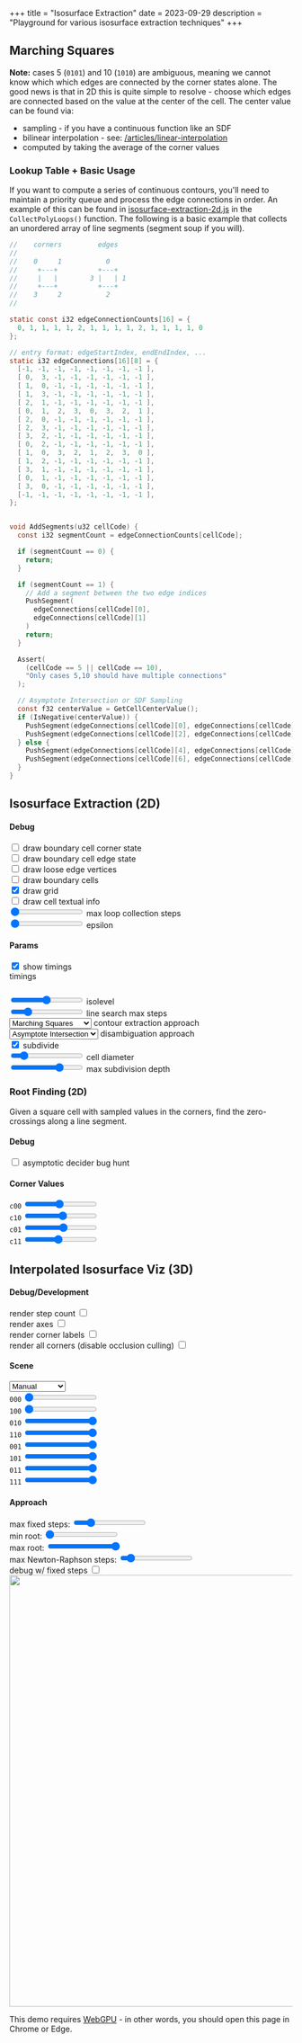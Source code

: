 +++
title = "Isosurface Extraction"
date = 2023-09-29
description = "Playground for various isosurface extraction techniques"
+++


## Marching Squares

<section id="marching-squares-content">
 <section class="center-align">
    <canvas width="1024" height="1024"></canvas>
  </section>
  <script type="module" src="2d/marching-squares.js"></script>

**Note:** cases 5 (`0101`) and 10 (`1010`) are ambiguous, meaning we cannot know which which edges are connected by the corner states alone. The good news is that in 2D this is quite simple to resolve - choose which edges are connected based on the value at the center of the cell. The center value can be found via:
- sampling - if you have a continuous function like an SDF
- bilinear interpolation - see: [/articles/linear-interpolation](/articles/linear-interpolation/#bilinear-interpolation-2d)
- computed by taking the average of the corner values

### Lookup Table + Basic Usage

If you want to compute a series of continuous contours, you'll need to maintain a priority queue and process the edge connections in order. An example of this can be found in [isosurface-extraction-2d.js](./2d/isosurface-extraction-2d.js) in the `CollectPolyLoops()` function. The following is a basic example that collects an unordered array of line segments (segment soup if you will).

```c
//    corners         edges
//
//    0     1           0
//     +---+          +---+
//     |   |        3 |   | 1
//     +---+          +---+
//    3     2           2
//

static const i32 edgeConnectionCounts[16] = {
  0, 1, 1, 1, 1, 2, 1, 1, 1, 1, 2, 1, 1, 1, 1, 0
};

// entry format: edgeStartIndex, endEndIndex, ...
static i32 edgeConnections[16][8] = {
  [-1, -1, -1, -1, -1, -1, -1, -1 ],
  [ 0,  3, -1, -1, -1, -1, -1, -1 ],
  [ 1,  0, -1, -1, -1, -1, -1, -1 ],
  [ 1,  3, -1, -1, -1, -1, -1, -1 ],
  [ 2,  1, -1, -1, -1, -1, -1, -1 ],
  [ 0,  1,  2,  3,  0,  3,  2,  1 ],
  [ 2,  0, -1, -1, -1, -1, -1, -1 ],
  [ 2,  3, -1, -1, -1, -1, -1, -1 ],
  [ 3,  2, -1, -1, -1, -1, -1, -1 ],
  [ 0,  2, -1, -1, -1, -1, -1, -1 ],
  [ 1,  0,  3,  2,  1,  2,  3,  0 ],
  [ 1,  2, -1, -1, -1, -1, -1, -1 ],
  [ 3,  1, -1, -1, -1, -1, -1, -1 ],
  [ 0,  1, -1, -1, -1, -1, -1, -1 ],
  [ 3,  0, -1, -1, -1, -1, -1, -1 ],
  [-1, -1, -1, -1, -1, -1, -1, -1 ],
};


void AddSegments(u32 cellCode) {
  const i32 segmentCount = edgeConnectionCounts[cellCode];

  if (segmentCount == 0) {
    return;
  }

  if (segmentCount == 1) {
    // Add a segment between the two edge indices
    PushSegment(
      edgeConnections[cellCode][0],
      edgeConnections[cellCode][1]
    )
    return;
  }

  Assert(
    (cellCode == 5 || cellCode == 10),
    "Only cases 5,10 should have multiple connections"
  );

  // Asymptote Intersection or SDF Sampling
  const f32 centerValue = GetCellCenterValue();
  if (IsNegative(centerValue)) {
    PushSegment(edgeConnections[cellCode][0], edgeConnections[cellCode][1]);
    PushSegment(edgeConnections[cellCode][2], edgeConnections[cellCode][3]);
  } else {
    PushSegment(edgeConnections[cellCode][4], edgeConnections[cellCode][5]);
    PushSegment(edgeConnections[cellCode][6], edgeConnections[cellCode][7]);
  }
}
```

</section>

## Isosurface Extraction (2D)

<section id="isosurface-extraction-2d-content">
  <section class="controls">
    <h4>Debug</h4>
    <div class="indent">
      <div class="debugDrawNodeCornerState-control control">
        <input type="checkbox" value="1" /> draw boundary cell corner state
      </div>
      <div class="debugDrawNodeEdgeState-control control">
        <input type="checkbox" value="1" /> draw boundary cell edge state
      </div>
      <div class="debugDrawLooseEdgeVertices-control control">
        <input type="checkbox" value="1" /> draw loose edge vertices
      </div>
      <div class="debugDrawBoundaryCells-control control">
        <input type="checkbox" value="1" /> draw boundary cells
      </div>
      <div class="debugDrawGrid-control control">
        <input type="checkbox" value="1" checked /> draw grid
      </div>
      <div class="debugDrawCellTextualInfo-control control">
        <input type="checkbox" value="1" /> draw cell textual info
      </div>
      <div class="debugLoopCollectionMaxSteps-control control">
        <input type="range" min="-1" max="500" value="-1"> max loop collection steps
        <output></output>
      </div>
      <div class="epsilon-control control">
        <input type="range" min="0.001" max="10" value="0.01" step="0.001"> epsilon
        <output></output>
      </div>
    </div>
    <h4>Params</h4>
    <div class="indent">
      <div class="debugPerformance-control control">
        <input type="checkbox" value="1" checked> show timings
        <div class="performance-output shownBy-debugPerformance">
          timings
          <code><pre></pre></code>
        </div>
      </div>
      <div class="isolevel-control control">
        <input type="range" min="-500" max="500" value="-5.8" step="0.1"> isolevel
        <output></output>
      </div>
      <div class="lineSearchMaxSteps-control control">
        <input type="range" min="0" max="100" value="20"> line search max steps
        <output></output>
      </div>
      <div class="contourExtractionApproach-control control">
        <select>
            <option value="marching-squares">Marching Squares</option>
            <option value="dual-contouring">🚧 Dual Contouring 🚧</option>
            <option value="surface-nets">🚧 Surface Nets 🚧</option>
        </select>
        contour extraction approach
      </div>
      <div class="disambiguationApproach-control control">
        <select>
            <option value="asymptote-intersection" selected>Asymptote Intersection</option>
            <option value="sdf-sample">SDF Sample</option>
            <option value="average">Average</option>
        </select>
        disambiguation approach
      </div>
      <div class="performSubdivision-control control">
        <input type="checkbox" value="1" checked >
        subdivide
      </div>
      <div class="cellDiameter-control control hiddenBy-performSubdivision">
        <input type="range" min="2" max="9" value="3"> cell diameter
        <output></output>
      </div>
      <div class="maxSubdivisionDepth-control control shownBy-performSubdivision">
        <input type="range" min="2" max="12" value="9"> max subdivision depth
        <output></output>
      </div>
    </div>
  </section>
  <section class="center-align">
    <canvas width="1024" height="1024"></canvas>
  </section>
  <script type="module" src="2d/isosurface-extraction-2d.js"></script>
</section>

### Root Finding (2D)

Given a square cell with sampled values in the corners, find the zero-crossings along a line segment.

<section id="root-finding-2d-content">
  <section class="controls">
    <h4>Debug</h4>
    <div class="indent">
      <div class="debugAsymptoticDeciderBughunt-control control">
        <input type="checkbox" value="1" >
        asymptotic decider bug hunt
      </div>
    </div>
    <h4>Corner Values</h4>
    <div class="indent">
      <div class="c00-control control">
        <code>c00</code> <input type="range" min="-9.0" max="9.0" value="-.545" step="0.001">
        <output></output>
      </div>
      <div class="c10-control control">
        <code>c10</code> <input type="range" min="-9.0" max="9.0" value="0.530" step="0.001">
        <output></output>
      </div>
      <div class="c01-control control">
        <code>c01</code> <input type="range" min="-9.0" max="9.0" value="0.691" step="0.001">
        <output></output>
      </div>
      <div class="c11-control control">
        <code>c11</code> <input type="range" min="-9.0" max="9.0" value="-0.805" step="0.001">
        <output></output>
      </div>
    </div>
  </section>
  <section class="center-align">
    <canvas width="1024" height="1024"></canvas>
  </section>
  <script type="module" src="2d/root-finding-2d.js"></script>
</section>


## Interpolated Isosurface Viz (3D)

<section id="interpolated-isosurface-viz-3d-content" class="has-webgpu">
  <section class="controls webgpu-required">
    <h4>Debug/Development</h4>
    <div class="indent">
      <div class="debugRenderStepCount-control control">
        render step count <input type="checkbox" value="1" />
      </div>
      <div class="debugRenderAxes-control control">
        render axes <input type="checkbox" value="1" />
      </div>
      <div class="debugShowCornerLabels-control control">
        render corner labels <input type="checkbox" value="1" />
      </div>
      <div class="debugRenderAllCorners-control control">
        render all corners (disable occlusion culling) <input type="checkbox" value="1" />
      </div>
    </div>
    <h4>Scene</h4>
    <div class="indent">
      <div class="scene-control control">
        <select>
          <option value="time-varying" selected>Time Varying</option>
          <option value="manual" selected>Manual</option>
        </select>
      </div>
      <div class="shownBy-scene indent" showValue="manual">
        <div class="c000-control control">
          <code>000</code> <input type="range" min="-2.0" max="2.0" value="-2" step="0.01">
          <output></output>
        </div>
        <div class="c100-control control">
          <code>100</code> <input type="range" min="-2.0" max="2.0" value="-2" step="0.01">
          <output></output>
        </div>
        <div class="c010-control control">
          <code>010</code> <input type="range" min="-2.0" max="2.0" value="2" step="0.01">
          <output></output>
        </div>
        <div class="c110-control control">
          <code>110</code> <input type="range" min="-2.0" max="2.0" value="2" step="0.01">
          <output></output>
        </div>
        <div class="c001-control control">
          <code>001</code> <input type="range" min="-2.0" max="2.0" value="2" step="0.01">
          <output></output>
        </div>
        <div class="c101-control control">
          <code>101</code> <input type="range" min="-2.0" max="2.0" value="2" step="0.01">
          <output></output>
        </div>
        <div class="c011-control control">
          <code>011</code> <input type="range" min="-2.0" max="2.0" value="2" step="0.01">
          <output></output>
        </div>
        <div class="c111-control control">
          <code>111</code> <input type="range" min="-2.0" max="2.0" value="2" step="0.01">
          <output></output>
        </div>
      </div>
    </div>
    <h4>Approach</h4>
    <div class="indent">
      <div class="approach-control control">
        <select style="display:none">
          <option value="fixed-step-ray-march" selected>Fixed Step Raymarch</option>
          <!-- <option value="segment-marching">🚧 Segment Marching 🚧</option> -->
          <option value="ray-tracing-signed-distance-grids">🚧 Ray Tracing Signed Distance Grids 🚧</option>
        </select>
        <div class="shownBy-approach indent" showValue="fixed-step-ray-march">
          <div class="maxFixedSteps-control control">
            max fixed steps: <input type="range" min="1.0" max="1000.0" value="200.0" step="1.0">
            <output></output>
          </div>
        </div>
        <div class="shownBy-approach indent" showValue="ray-tracing-signed-distance-grids">
          <div class="minRoot-control control">
            min root: <input type="range" min="0" max="3" value="0" step="1">
            <output></output>
          </div>
          <div class="maxRoot-control control">
            max root: <input type="range" min="0" max="3" value="3" step="1">
            <output></output>
          </div>
          <div class="maxNewtonRaphsonSteps-control control">
            max Newton-Raphson steps: <input type="range" min="0" max="100" value="10" step="1">
            <output></output>
          </div>
          <div class="fixedStepToggle-control control">
            debug w/ fixed steps <input type="checkbox" value="1" />
          </div>
        </div>
      </div>
    </div>
  </section>
  <section class="center-align webgpu-required">
    <canvas width="1024" height="1024"></canvas>
  </section>
  <script type="module" src="interpolated-isosurface-viz-3d/interpolated-isosurface-viz-3d.js"></script>
  <section class="center-align webgpu-missing error-border">
    <img src="/img/webgpu-responsive.svg" width="768" height="768" />
    <p class="error">
      This demo requires <a href="https://en.wikipedia.org/wiki/WebGPU">WebGPU</a> - in other words, you should open this page in Chrome or Edge.
    <p>
  </section>
</section>